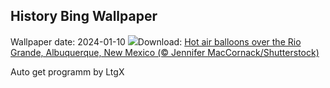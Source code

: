 ## History Bing Wallpaper
Wallpaper date: 2024-01-10
![](https://www.bing.com/th?id=OHR.BalloonDay_EN-US9019911805_UHD.jpg&w=1000)Download: [Hot air balloons over the Rio Grande, Albuquerque, New Mexico (© Jennifer MacCornack/Shutterstock)](https://www.bing.com/th?id=OHR.BalloonDay_EN-US9019911805_UHD.jpg)

Auto get programm by LtgX
